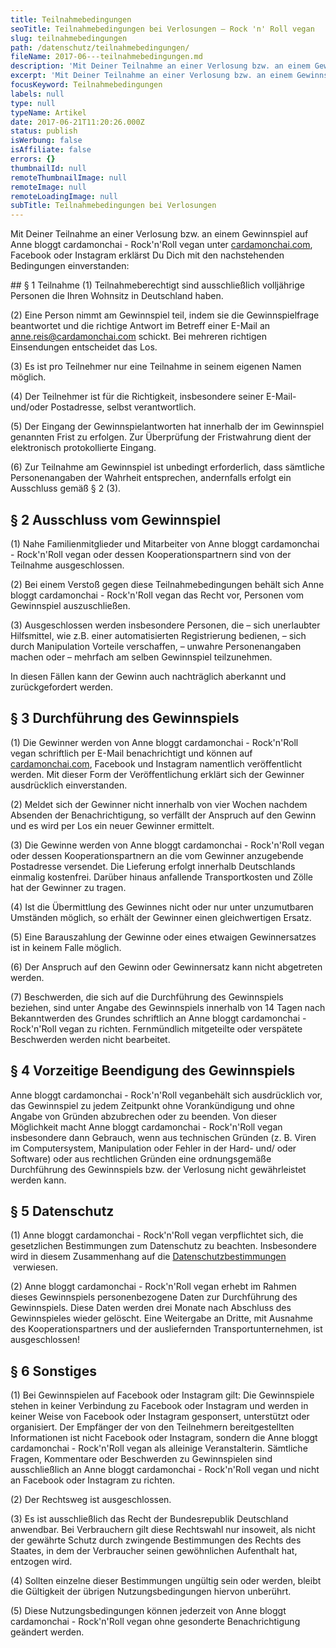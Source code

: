 ```yaml
---
title: Teilnahmebedingungen
seoTitle: Teilnahmebedingungen bei Verlosungen – Rock 'n' Roll vegan
slug: teilnahmebedingungen
path: /datenschutz/teilnahmebedingungen/
fileName: 2017-06---teilnahmebedingungen.md
description: 'Mit Deiner Teilnahme an einer Verlosung bzw. an einem Gewinnspiel erklärst Du Dich mit den nachstehenden Bedingungen einverstanden:'
excerpt: 'Mit Deiner Teilnahme an einer Verlosung bzw. an einem Gewinnspiel erklärst Du Dich mit den nachstehenden Bedingungen einverstanden:'
focusKeyword: Teilnahmebedingungen
labels: null
type: null
typeName: Artikel
date: 2017-06-21T11:20:26.000Z
status: publish
isWerbung: false
isAffiliate: false
errors: {}
thumbnailId: null
remoteThumbnailImage: null
remoteImage: null
remoteLoadingImage: null
subTitle: Teilnahmebedingungen bei Verlosungen
---
```


Mit Deiner Teilnahme an einer Verlosung bzw. an einem Gewinnspiel auf Anne bloggt cardamonchai - Rock'n'Roll vegan unter [cardamonchai.com](), Facebook oder Instagram erklärst Du Dich mit den nachstehenden Bedingungen einverstanden:

<div class="entry-content">
<div class="pf-content">
## § 1 Teilnahme
(1) Teilnahmeberechtigt sind ausschließlich volljährige Personen die Ihren Wohnsitz in Deutschland haben.

(2) Eine Person nimmt am Gewinnspiel teil, indem sie die Gewinnspielfrage beantwortet und die richtige Antwort im Betreff einer E-Mail an [anne.reis@cardamonchai.com](mailto:anne.reis@cardamonchai.com) schickt. Bei mehreren richtigen Einsendungen entscheidet das Los.

(3) Es ist pro Teilnehmer nur eine Teilnahme in seinem eigenen Namen möglich.

(4) Der Teilnehmer ist für die Richtigkeit, insbesondere seiner E-Mail- und/oder Postadresse, selbst verantwortlich.

(5) Der Eingang der Gewinnspielantworten hat innerhalb der im Gewinnspiel genannten Frist zu erfolgen. Zur Überprüfung der Fristwahrung dient der elektronisch protokollierte Eingang.

(6) Zur Teilnahme am Gewinnspiel ist unbedingt erforderlich, dass sämtliche Personenangaben der Wahrheit entsprechen, andernfalls erfolgt ein Ausschluss gemäß § 2 (3).

## § 2 Ausschluss vom Gewinnspiel

(1) Nahe Familienmitglieder und Mitarbeiter von Anne bloggt cardamonchai - Rock'n'Roll vegan oder dessen Kooperationspartnern sind von der Teilnahme ausgeschlossen.

(2) Bei einem Verstoß gegen diese Teilnahmebedingungen behält sich Anne bloggt cardamonchai - Rock'n'Roll vegan das Recht vor, Personen vom Gewinnspiel auszuschließen.

(3) Ausgeschlossen werden insbesondere Personen, die – sich unerlaubter Hilfsmittel, wie z.B. einer automatisierten Registrierung bedienen, – sich durch Manipulation Vorteile verschaffen, – unwahre Personenangaben machen oder – mehrfach am selben Gewinnspiel teilzunehmen.

In diesen Fällen kann der Gewinn auch nachträglich aberkannt und zurückgefordert werden.

## § 3 Durchführung des Gewinnspiels

(1) Die Gewinner werden von Anne bloggt cardamonchai - Rock'n'Roll vegan schriftlich per E-Mail benachrichtigt und können auf [cardamonchai.com](), Facebook und Instagram namentlich veröffentlicht werden. Mit dieser Form der Veröffentlichung erklärt sich der Gewinner ausdrücklich einverstanden.

(2) Meldet sich der Gewinner nicht innerhalb von vier Wochen nachdem Absenden der Benachrichtigung, so verfällt der Anspruch auf den Gewinn und es wird per Los ein neuer Gewinner ermittelt.

(3) Die Gewinne werden von Anne bloggt cardamonchai - Rock'n'Roll vegan oder dessen Kooperationspartnern an die vom Gewinner anzugebende Postadresse versendet. Die Lieferung erfolgt innerhalb Deutschlands einmalig kostenfrei. Darüber hinaus anfallende Transportkosten und Zölle hat der Gewinner zu tragen.

(4) Ist die Übermittlung des Gewinnes nicht oder nur unter unzumutbaren Umständen möglich, so erhält der Gewinner einen gleichwertigen Ersatz.

(5) Eine Barauszahlung der Gewinne oder eines etwaigen Gewinnersatzes ist in keinem Falle möglich.

(6) Der Anspruch auf den Gewinn oder Gewinnersatz kann nicht abgetreten werden.

(7) Beschwerden, die sich auf die Durchführung des Gewinnspiels beziehen, sind unter Angabe des Gewinnspiels innerhalb von 14 Tagen nach Bekanntwerden des Grundes schriftlich an Anne bloggt cardamonchai - Rock'n'Roll vegan zu richten. Fernmündlich mitgeteilte oder verspätete Beschwerden werden nicht bearbeitet.

## § 4 Vorzeitige Beendigung des Gewinnspiels

Anne bloggt cardamonchai - Rock'n'Roll veganbehält sich ausdrücklich vor, das Gewinnspiel zu jedem Zeitpunkt ohne Vorankündigung und ohne Angabe von Gründen abzubrechen oder zu beenden. Von dieser Möglichkeit macht Anne bloggt cardamonchai - Rock'n'Roll vegan insbesondere dann Gebrauch, wenn aus technischen Gründen (z. B. Viren im Computersystem, Manipulation oder Fehler in der Hard- und/ oder Software) oder aus rechtlichen Gründen eine ordnungsgemäße Durchführung des Gewinnspiels bzw. der Verlosung nicht gewährleistet werden kann.

## § 5 Datenschutz

(1) Anne bloggt cardamonchai - Rock'n'Roll vegan verpflichtet sich, die gesetzlichen Bestimmungen zum Datenschutz zu beachten. Insbesondere wird in diesem Zusammenhang auf die [Datenschutzbestimmungen](/datenschutz/)  verwiesen.

(2) Anne bloggt cardamonchai - Rock'n'Roll vegan erhebt im Rahmen dieses Gewinnspiels personenbezogene Daten zur Durchführung des Gewinnspiels. Diese Daten werden drei Monate nach Abschluss des Gewinnspieles wieder gelöscht. Eine Weitergabe an Dritte, mit Ausnahme des Kooperationspartners und der ausliefernden Transportunternehmen, ist ausgeschlossen!

## § 6 Sonstiges

(1) Bei Gewinnspielen auf Facebook oder Instagram gilt: Die Gewinnspiele stehen in keiner Verbindung zu Facebook oder Instagram und werden in keiner Weise von Facebook oder Instagram gesponsert, unterstützt oder organisiert. Der Empfänger der von den Teilnehmern bereitgestellten Informationen ist nicht Facebook oder Instagram, sondern die Anne bloggt cardamonchai - Rock'n'Roll vegan als alleinige Veranstalterin. Sämtliche Fragen, Kommentare oder Beschwerden zu Gewinnspielen sind ausschließlich an Anne bloggt cardamonchai - Rock'n'Roll vegan und nicht an Facebook oder Instagram zu richten.

(2) Der Rechtsweg ist ausgeschlossen.

(3) Es ist ausschließlich das Recht der Bundesrepublik Deutschland anwendbar. Bei Verbrauchern gilt diese Rechtswahl nur insoweit, als nicht der gewährte Schutz durch zwingende Bestimmungen des Rechts des Staates, in dem der Verbraucher seinen gewöhnlichen Aufenthalt hat, entzogen wird.

(4) Sollten einzelne dieser Bestimmungen ungültig sein oder werden, bleibt die Gültigkeit der übrigen Nutzungsbedingungen hiervon unberührt.

(5) Diese Nutzungsbedingungen können jederzeit von Anne bloggt cardamonchai - Rock'n'Roll vegan ohne gesonderte Benachrichtigung geändert werden.

</div>
</div>
